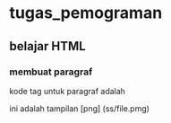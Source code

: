 # tugas_pemograman 
## belajar HTML

### membuat paragraf
<p> kode tag untuk paragraf adalah 
<p> ini adalah tampilan 
[png] (ss/file.pmg)


